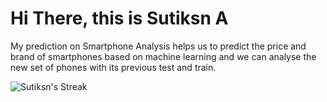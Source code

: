 # Hi There, this is Sutiksn A
My prediction on Smartphone Analysis helps us to predict the price and brand of smartphones based on machine learning and we can analyse the new set of phones with its previous test and train.

![Sutiksn's Streak](https://github-readme-streak-stats.herokuapp.com/?user=Sutiksn&theme=flag-india&hide_border=false)
